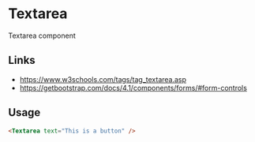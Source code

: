 # Textarea

Textarea component

## Links

- https://www.w3schools.com/tags/tag_textarea.asp
- https://getbootstrap.com/docs/4.1/components/forms/#form-controls

## Usage

```html
<Textarea text="This is a button" />
```
